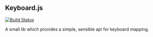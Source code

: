 ## Keyboard.js

[![Build Status](https://travis-ci.org/MicronXD/Keyboard.js.svg?branch=master)](https://travis-ci.org/MicronXD/Keyboard.js)

A small lib which provides a simple, sensible api for keyboard mapping.
